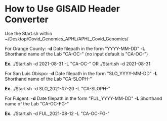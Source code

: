 # How to Use GISAID Header Converter
Use the Start.sh within ~/Desktop/Covid_Genomics_APHL/APHL_Covid_Genomics/

For Orange County:
  -**d** Date filepath in the form "YYYY-MM-DD"
  -**L** Shorthand name of the Lab "CA-OC-" (no input default is "CA-OC-")

**Ex.** ./Start.sh -d 2021-08-31 -L "CA-OC-" OR ./Start.sh -d 2021-08-31

For San Luis Obispo:
  -**d** Date filepath in the form "SLO_YYYY-MM-DD"
  -**L** Shorthand name of the Lab "CA-SLOPH-"

**Ex.** ./Start.sh -d SLO_2021-07-20 -L "CA-SLOPH-"


For Fulgent:
  -**d** Date filepath in the form "FUL_YYYY-MM-DD"
  -**L** Shorthand name of the Lab "CA-OC-FG-"

**Ex.** ./Start.sh -d FUL_2021-08-12 -L "CA-OC-FG-"
